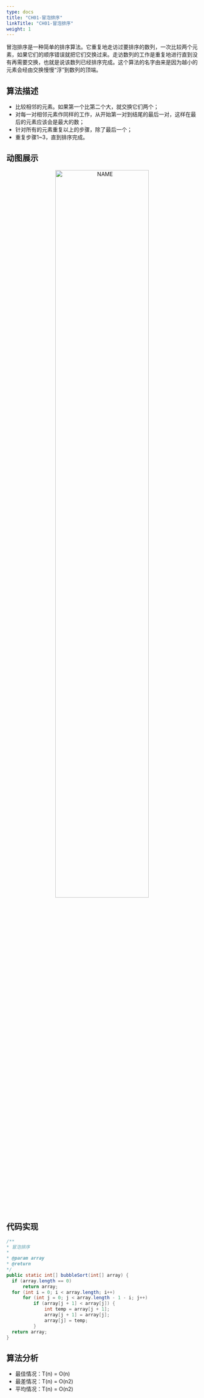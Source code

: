 ```yaml
---
type: docs
title: "CH01-冒泡排序"
linkTitle: "CH01-冒泡排序"
weight: 1
---
```


冒泡排序是一种简单的排序算法。它重复地走访过要排序的数列，一次比较两个元素，如果它们的顺序错误就把它们交换过来。走访数列的工作是重复地进行直到没有再需要交换，也就是说该数列已经排序完成。这个算法的名字由来是因为越小的元素会经由交换慢慢“浮”到数列的顶端。 

## 算法描述

- 比较相邻的元素。如果第一个比第二个大，就交换它们两个；
- 对每一对相邻元素作同样的工作，从开始第一对到结尾的最后一对，这样在最后的元素应该会是最大的数；
- 针对所有的元素重复以上的步骤，除了最后一个；
- 重复步骤1~3，直到排序完成。

## 动图展示

<div align="center"> <img src="https://infi-img.oss-cn-hangzhou.aliyuncs.com/img/849589-20171015223238449-2146169197.gif" style="display:block;width:70%;" alt="NAME" align=center /> </div>

## 代码实现

```java
/**
* 冒泡排序
*
* @param array
* @return
*/
public static int[] bubbleSort(int[] array) {
  if (array.length == 0)
      return array;
  for (int i = 0; i < array.length; i++)
      for (int j = 0; j < array.length - 1 - i; j++)
          if (array[j + 1] < array[j]) {
              int temp = array[j + 1];
              array[j + 1] = array[j];
              array[j] = temp;
          }
  return array;
}
```

## 算法分析

- 最佳情况：T(n) = O(n)   
- 最差情况：T(n) = O(n2)   
- 平均情况：T(n) = O(n2)